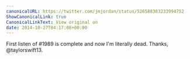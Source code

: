 ```yaml
---
canonicalURL: https://twitter.com/jmjordan/status/526588383233994752
ShowCanonicalLink: true
CanonicalLinkText: View original on
date: 2014-10-27T04:17:08+00:00
---
```

First listen of #1989 is complete and now I'm literally dead. Thanks, @taylorswift13.